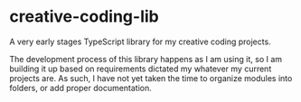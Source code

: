 # creative-coding-lib

A very early stages TypeScript library for my creative coding projects.

The development process of this library happens as I am using it, so I am building it up based on requirements dictated my whatever my current projects are. As such, I have not yet taken the time to organize modules into folders, or add proper documentation.
